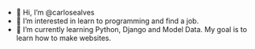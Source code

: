- 👋 Hi, I’m @carlosealves
- 👀 I’m interested in learn to programming and find a job. 
- 🌱 I’m currently learning Python, Django and Model Data. My goal is to learn how to make websites.
